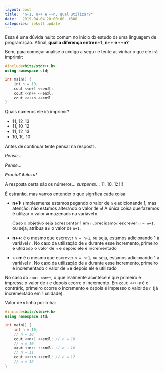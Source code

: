 ```yaml
---
layout: post
title:  "n+1, n++ e ++n, qual utilizar?"
date:   2019-04-04 20:00:00 -0300
categories: jekyll update
---
```


Essa é uma dúvida muito comum no início do estudo de uma linguagem de programação. Afinal, **qual a diferença entre n+1, n++ e ++n?** 

Bom, para começar analise o código a seguir e tente adivinhar o que ele irá imprimir:

```c++
#include<bits/stdc++.h>
using namespace std;

int main() {
    int n = 10;
    cout <<n+1 <<endl;
    cout <<n++ <<endl;
    cout <<++n <<endl;
}
```

Quais números ele irá imprimir?

- 11, 12, 13
- 11, 10, 12
- 11, 12, 13
- 10, 10, 10

Antes de continuar tente pensar na resposta.

*Pense...*

*Pense...*

*Pronto? Beleza!*

A resposta certa são os números... *suspense*... 11, 10, 12 !!!

É estranho, mas vamos entender o que significa cada coisa:

- **n+1:** simplesmente estamos pegando o valor de `n` e adicionando 1, mas atenção: não estamos alterando o valor de `n`! A única coisa que fazemos é utilizar o valor armazenado na variável `n`. 

  Caso o objetivo seja acrescentar 1 em `n`, precisamos escrever `n = n+1`, ou seja, atribua a `n` o valor de `n+1`.

- **n++:** é o mesmo que escrever `n = n+1`, ou seja, estamos adicionando 1 à variável `n`. No caso da utilização de `n` durante esse incremento, primeiro é utilizado o valor de `n` e depois ele é incrementado.

- **++n:** é o mesmo que escrever `n = n+1`, ou seja, estamos adicionando 1 à variável `n`. No caso da utilização de `n` durante esse incremento, primeiro é incrementado o valor de `n` e depois ele é utilizado.

No caso do `cout <<n++`, o que realmente acontece é que primeiro é impresso o valor de `n` e depois ocorre o incremento. Em `cout <<++n` é o contrário, primeiro ocorre o incremento e depois é impresso o valor de `n` (já incrementado em 1 unidade).

Valor de `n` linha por linha:

```c++
#include<bits/stdc++.h>
using namespace std;

int main() {
    int n = 10;
    // n = 10
    cout <<n+1 <<endl; // n = 10
    // n = 10
    cout <<n++ <<endl; // n = 10
    // n = 11
    cout <<++n <<endl; // n = 12
    // n = 12
}
```
